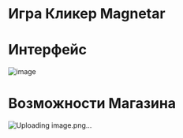 # Игра Кликер Magnetar
# Интерфейс
![image](https://github.com/user-attachments/assets/f79875dc-17e2-4ca4-b198-1e21fda7041e)
# Возможности Магазина
![Uploading image.png…]()
